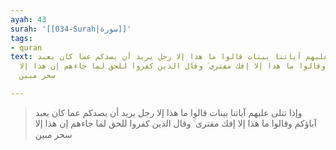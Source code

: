 ```yaml
---
ayah: 43
surah: '[[034-Surah|سورة]]'
tags:
- quran
text: وإذا تتلى عليهم آياتنا بينات قالوا ما هذا إلا رجل يريد أن يصدكم عما كان يعبد
  آباؤكم وقالوا ما هذا إلا إفك مفترى ۚ وقال الذين كفروا للحق لما جاءهم إن هذا إلا
  سحر مبين

---
```

> وإذا تتلى عليهم آياتنا بينات قالوا ما هذا إلا رجل يريد أن يصدكم عما كان يعبد آباؤكم وقالوا ما هذا إلا إفك مفترى ۚ وقال الذين كفروا للحق لما جاءهم إن هذا إلا سحر مبين
